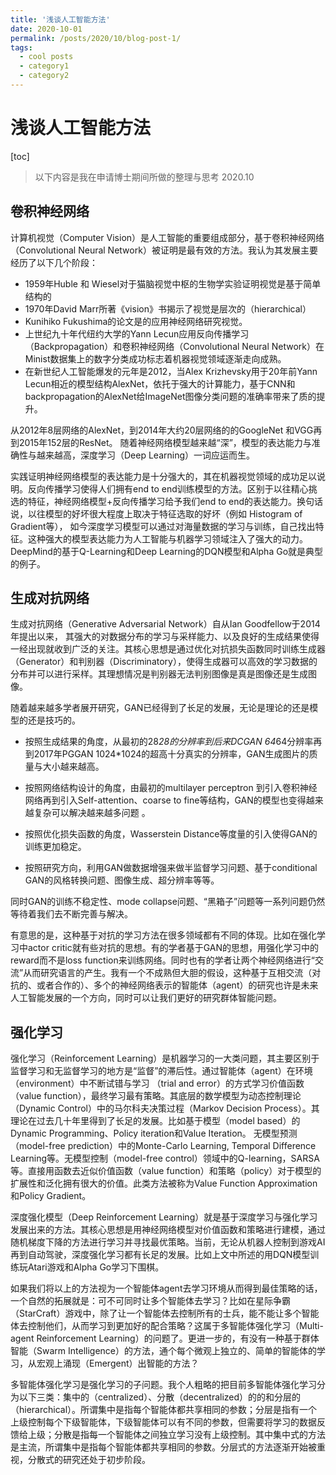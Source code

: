 ```yaml
---
title: '浅谈人工智能方法'
date: 2020-10-01
permalink: /posts/2020/10/blog-post-1/
tags:
  - cool posts
  - category1
  - category2
---
```

# 浅谈人工智能方法

[toc]

> 以下内容是我在申请博士期间所做的整理与思考 2020.10

## 卷积神经网络

计算机视觉（Computer Vision）是人工智能的重要组成部分，基于卷积神经网络（Convolutional Neural Network）被证明是最有效的方法。我认为其发展主要经历了以下几个阶段：

- 1959年Huble 和 Wiesel对于猫脑视觉中枢的生物学实验证明视觉是基于简单结构的
- 1970年David Marr所著《vision》书揭示了视觉是层次的（hierarchical）
- Kunihiko Fukushima的论文是的应用神经网络研究视觉。 
- 上世纪九十年代纽约大学的Yann Lecun应用反向传播学习（Backpropagation）和卷积神经网络（Convolutional  Neural Network）在Minist数据集上的数字分类成功标志着机器视觉领域逐渐走向成熟。
- 在新世纪人工智能爆发的元年是2012，当Alex Krizhevsky用于20年前Yann Lecun相近的模型结构AlexNet，依托于强大的计算能力，基于CNN和backpropagation的AlexNet给ImageNet图像分类问题的准确率带来了质的提升。

从2012年8层网络的AlexNet，到2014年大约20层网络的的GoogleNet 和VGG再到2015年152层的ResNet。 随着神经网络模型越来越“深”，模型的表达能力与准确性与越来越高，深度学习（Deep Learning）一词应运而生。

 

实践证明神经网络模型的表达能力是十分强大的，其在机器视觉领域的成功足以说明。反向传播学习使得人们拥有end to end训练模型的方法。区别于以往精心挑选的特征，神经网络模型+反向传播学习给予我们end to end的表达能力。换句话说，以往模型的好坏很大程度上取决于特征选取的好坏（例如 Histogram of Gradient等）， 如今深度学习模型可以通过对海量数据的学习与训练，自己找出特征。这种强大的模型表达能力为人工智能与机器学习领域注入了强大的动力。DeepMind的基于Q-Learning和Deep Learning的DQN模型和Alpha Go就是典型的例子。

 

## 生成对抗网络

生成对抗网络（Generative Adversarial Network）自从Ian Goodfellow于2014年提出以来， 其强大的对数据分布的学习与采样能力、以及良好的生成结果使得一经出现就收到广泛的关注。其核心思想是通过优化对抗损失函数同时训练生成器（Generator）和判别器（Discriminatory），使得生成器可以高效的学习数据的分布并可以进行采样。其理想情况是判别器无法判别图像是真是图像还是生成图像。

 

随着越来越多学者展开研究，GAN已经得到了长足的发展，无论是理论的还是模型的还是技巧的。

- 按照生成结果的角度，从最初的28*28的分辨率到后来DCGAN 64*64分辨率再到2017年PGGAN 1024*1024的超高十分真实的分辨率，GAN生成图片的质量与大小越来越高。

- 按照网络结构设计的角度，由最初的multilayer perceptron 到引入卷积神经网络再到引入Self-attention、coarse to fine等结构，GAN的模型也变得越来越复杂可以解决越来越多问题 。

- 按照优化损失函数的角度，Wasserstein Distance等度量的引入使得GAN的训练更加稳定。

- 按照研究方向，利用GAN做数据增强来做半监督学习问题、基于conditional GAN的风格转换问题、图像生成、超分辨率等等。

同时GAN的训练不稳定性、mode collapse问题、“黑箱子”问题等一系列问题仍然等待着我们去不断完善与解决。

 

有意思的是，这种基于对抗的学习方法在很多领域都有不同的体现。比如在强化学习中actor critic就有些对抗的思想。有的学者基于GAN的思想，用强化学习中的reward而不是loss function来训练网络。同时也有的学者让两个神经网络进行“交流”从而研究语言的产生。我有一个不成熟但大胆的假设，这种基于互相交流（对抗的、或者合作的）、多个的神经网络表示的智能体（agent）的研究也许是未来人工智能发展的一个方向，同时可以让我们更好的研究群体智能问题。



##  强化学习

强化学习（Reinforcement Learning）是机器学习的一大类问题，其主要区别于监督学习和无监督学习的地方是“监督”的滞后性。通过智能体（agent）在环境（environment）中不断试错与学习 （trial and error）的方式学习价值函数（value function），最终学习最有策略。其底层的数学模型为动态控制理论（Dynamic Control）中的马尔科夫决策过程（Markov Decision Process）。其理论在过去几十年里得到了长足的发展。比如基于模型（model based）的Dynamic Programming、Policy iteration和Value Iteration。 无模型预测（model-free prediction）中的Monte-Carlo Learning, Temporal Difference Learning等。无模型控制（model-free control）领域中的Q-learning，SARSA等。直接用函数去近似价值函数（value function）和策略（policy）对于模型的扩展性和泛化拥有很大的价值。此类方法被称为Value Function Approximation 和Policy Gradient。 

 

深度强化模型（Deep Reinforcement Learning）就是基于深度学习与强化学习发展出来的方法。其核心思想是用神经网络模型对价值函数和策略进行建模，通过随机梯度下降的方法进行学习并寻找最优策略。当前，无论从机器人控制到游戏AI再到自动驾驶，深度强化学习都有长足的发展。比如上文中所述的用DQN模型训练玩Atari游戏和Alpha Go学习下围棋。

 

如果我们将以上的方法视为一个智能体agent去学习环境从而得到最佳策略的话，一个自然的拓展就是：可不可同时让多个智能体去学习？比如在星际争霸（StarCraft）游戏中，除了让一个智能体去控制所有的士兵，能不能让多个智能体去控制他们，从而学习到更加好的配合策略？这属于多智能体强化学习（Multi-agent Reinforcement Learning）的问题了。更进一步的，有没有一种基于群体智能（Swarm Intelligence）的方法，通个每个微观上独立的、简单的智能体的学习，从宏观上涌现（Emergent）出智能的方法？

 

多智能体强化学习是强化学习的子问题。我个人粗略的把目前多智能体强化学习分为以下三类：集中的（centralized）、分散（decentralized）的的和分层的（hierarchical）。所谓集中是指每个智能体都共享相同的参数；分层是指有一个上级控制每个下级智能体，下级智能体可以有不同的参数，但需要将学习的数据反馈给上级；分散是指每一个智能体之间独立学习没有上级控制。其中集中式的方法是主流，所谓集中是指每个智能体都共享相同的参数。分层式的方法逐渐开始被重视，分散式的研究还处于初步阶段。


